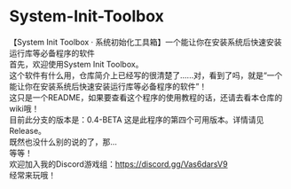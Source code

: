 # System-Init-Toolbox
【System Init Toolbox · 系统初始化工具箱】一个能让你在安装系统后快速安装运行库等必备程序的软件<br/>
首先，欢迎使用System Init Toolbox。<br/>
这个软件有什么用，仓库简介上已经写的很清楚了......对，看到了吗，就是“一个能让你在安装系统后快速安装运行库等必备程序的软件”！<br/>
这只是一个README，如果要查看这个程序的使用教程的话，还请去看本仓库的wiki哦！<br/>
目前此分支的版本是：0.4-BETA 这是此程序的第四个可用版本。详情请见Release。<br/>
既然也没什么别的说的了，那...<br/>
等等！<br/>
欢迎加入我的Discord游戏组：https://discord.gg/Vas6darsV9<br/>
经常来玩哦！
